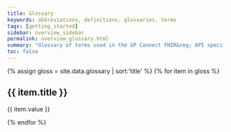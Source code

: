 ```yaml
---
title: Glossary
keywords: abbreviations, definitions, glossaries, terms
tags: [getting_started]
sidebar: overview_sidebar
permalink: overview_glossary.html
summary: "Glossary of terms used in the GP Connect FHIR&reg; API specification"
toc: false
---
```


{% assign gloss = site.data.glossary | sort:'title' %}
{% for item in gloss %}

## {{ item.title }} ##
{{ item.value }}

{% endfor %}
